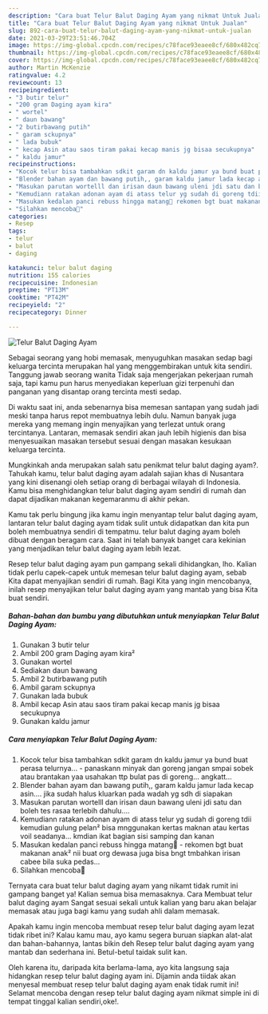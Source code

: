 ```yaml
---
description: "Cara buat Telur Balut Daging Ayam yang nikmat Untuk Jualan"
title: "Cara buat Telur Balut Daging Ayam yang nikmat Untuk Jualan"
slug: 892-cara-buat-telur-balut-daging-ayam-yang-nikmat-untuk-jualan
date: 2021-03-29T23:51:46.704Z
image: https://img-global.cpcdn.com/recipes/c78face93eaee8cf/680x482cq70/telur-balut-daging-ayam-foto-resep-utama.jpg
thumbnail: https://img-global.cpcdn.com/recipes/c78face93eaee8cf/680x482cq70/telur-balut-daging-ayam-foto-resep-utama.jpg
cover: https://img-global.cpcdn.com/recipes/c78face93eaee8cf/680x482cq70/telur-balut-daging-ayam-foto-resep-utama.jpg
author: Martin McKenzie
ratingvalue: 4.2
reviewcount: 13
recipeingredient:
- "3 butir telur"
- "200 gram Daging ayam kira"
- " wortel"
- " daun bawang"
- "2 butirbawang putih"
- " garam sckupnya"
- " lada bubuk"
- " kecap Asin atau saos tiram pakai kecap manis jg bisaa secukupnya"
- " kaldu jamur"
recipeinstructions:
- "Kocok telur bisa tambahkan sdkit garam dn kaldu jamur ya bund buat perasa telurnya...  panaskann minyak dan goreng jangan smpai sobek atau brantakan yaa usahakan ttp bulat pas di goreng... angkatt..."
- "Blender bahan ayam dan bawang putih,, garam kaldu jamur lada kecap asin.... jika sudah halus kluarkan pada wadah yg sdh di siapakan"
- "Masukan parutan wortelll dan irisan daun bawang uleni jdi satu dan boleh tes rasaa terlebih dahulu...."
- "Kemudiann ratakan adonan ayam di atass telur yg sudah di goreng tdii kemudian gulung pelan² bisa mnggunakan kertas maknan atau kertas voil seadanya... kmdian ikat bagian sisi samping dan kanan"
- "Masukan kedalan panci rebuss hingga matang🤤 rekomen bgt buat makanan anak² nii buat org dewasa juga bisa bngt tmbahkan irisan cabee bila suka pedas..."
- "Silahkan mencoba🤤"
categories:
- Resep
tags:
- telur
- balut
- daging

katakunci: telur balut daging 
nutrition: 155 calories
recipecuisine: Indonesian
preptime: "PT13M"
cooktime: "PT42M"
recipeyield: "2"
recipecategory: Dinner

---
```



![Telur Balut Daging Ayam](https://img-global.cpcdn.com/recipes/c78face93eaee8cf/680x482cq70/telur-balut-daging-ayam-foto-resep-utama.jpg)

Sebagai seorang yang hobi memasak, menyuguhkan masakan sedap bagi keluarga tercinta merupakan hal yang menggembirakan untuk kita sendiri. Tanggung jawab seorang  wanita Tidak saja mengerjakan pekerjaan rumah saja, tapi kamu pun harus menyediakan keperluan gizi terpenuhi dan panganan yang disantap orang tercinta mesti sedap.

Di waktu  saat ini, anda sebenarnya bisa memesan santapan yang sudah jadi meski tanpa harus repot membuatnya lebih dulu. Namun banyak juga mereka yang memang ingin menyajikan yang terlezat untuk orang tercintanya. Lantaran, memasak sendiri akan jauh lebih higienis dan bisa menyesuaikan masakan tersebut sesuai dengan masakan kesukaan keluarga tercinta. 



Mungkinkah anda merupakan salah satu penikmat telur balut daging ayam?. Tahukah kamu, telur balut daging ayam adalah sajian khas di Nusantara yang kini disenangi oleh setiap orang di berbagai wilayah di Indonesia. Kamu bisa menghidangkan telur balut daging ayam sendiri di rumah dan dapat dijadikan makanan kegemaranmu di akhir pekan.

Kamu tak perlu bingung jika kamu ingin menyantap telur balut daging ayam, lantaran telur balut daging ayam tidak sulit untuk didapatkan dan kita pun boleh membuatnya sendiri di tempatmu. telur balut daging ayam boleh dibuat dengan beragam cara. Saat ini telah banyak banget cara kekinian yang menjadikan telur balut daging ayam lebih lezat.

Resep telur balut daging ayam pun gampang sekali dihidangkan, lho. Kalian tidak perlu capek-capek untuk memesan telur balut daging ayam, sebab Kita dapat menyajikan sendiri di rumah. Bagi Kita yang ingin mencobanya, inilah resep menyajikan telur balut daging ayam yang mantab yang bisa Kita buat sendiri.

<!--inarticleads1-->

##### Bahan-bahan dan bumbu yang dibutuhkan untuk menyiapkan Telur Balut Daging Ayam:

1. Gunakan 3 butir telur
1. Ambil 200 gram Daging ayam kira²
1. Gunakan  wortel
1. Sediakan  daun bawang
1. Ambil 2 butirbawang putih
1. Ambil  garam sckupnya
1. Gunakan  lada bubuk
1. Ambil  kecap Asin atau saos tiram pakai kecap manis jg bisaa secukupnya
1. Gunakan  kaldu jamur




<!--inarticleads2-->

##### Cara menyiapkan Telur Balut Daging Ayam:

1. Kocok telur bisa tambahkan sdkit garam dn kaldu jamur ya bund buat perasa telurnya...  - panaskann minyak dan goreng jangan smpai sobek atau brantakan yaa usahakan ttp bulat pas di goreng... angkatt...
1. Blender bahan ayam dan bawang putih,, garam kaldu jamur lada kecap asin.... jika sudah halus kluarkan pada wadah yg sdh di siapakan
1. Masukan parutan wortelll dan irisan daun bawang uleni jdi satu dan boleh tes rasaa terlebih dahulu....
1. Kemudiann ratakan adonan ayam di atass telur yg sudah di goreng tdii kemudian gulung pelan² bisa mnggunakan kertas maknan atau kertas voil seadanya... kmdian ikat bagian sisi samping dan kanan
1. Masukan kedalan panci rebuss hingga matang🤤 - rekomen bgt buat makanan anak² nii buat org dewasa juga bisa bngt tmbahkan irisan cabee bila suka pedas...
1. Silahkan mencoba🤤




Ternyata cara buat telur balut daging ayam yang nikamt tidak rumit ini gampang banget ya! Kalian semua bisa memasaknya. Cara Membuat telur balut daging ayam Sangat sesuai sekali untuk kalian yang baru akan belajar memasak atau juga bagi kamu yang sudah ahli dalam memasak.

Apakah kamu ingin mencoba membuat resep telur balut daging ayam lezat tidak ribet ini? Kalau kamu mau, ayo kamu segera buruan siapkan alat-alat dan bahan-bahannya, lantas bikin deh Resep telur balut daging ayam yang mantab dan sederhana ini. Betul-betul taidak sulit kan. 

Oleh karena itu, daripada kita berlama-lama, ayo kita langsung saja hidangkan resep telur balut daging ayam ini. Dijamin anda tiidak akan menyesal membuat resep telur balut daging ayam enak tidak rumit ini! Selamat mencoba dengan resep telur balut daging ayam nikmat simple ini di tempat tinggal kalian sendiri,oke!.

